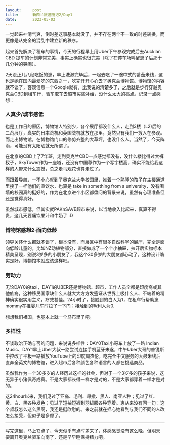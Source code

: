 ```yaml
---
layout:     post
title:      新西兰旅游随记2/Day1
date:       2023-05-03
---
```


一觉起来神清气爽，倒时差这事基本就没了，并不存在两个不一致的时差转换，而更像是从完全的混乱中建立新的秩序。

起来首先解决了租车的事情，今天的行程早上用Uber下午参观完成后去Aucklan CBD 提车的计划非常完美，事实上确实也很完美（除了在停车场叫醒崽子后那十几分钟的哭闹）。

2天没正儿八经吃饭的崽，早上洗漱完毕后，一起去吃了一碗中式的番茄米线，这也是她在国内最爱吃的东西之一，吃完开开心心去了奥克兰博物馆。博物馆的内容就不谈了，客观信息一个Google就有，比我说的清楚多了，之后就是步行穿越奥克兰CBD到租车行，验车取车去超市买些补给，没什么太大的亮点。记录一点感想：

### 人真少/城市感低

也是工作日的原因，博物馆人特别少，各个展厅都没什么人，走到3楼（L2)后的二战展厅，真实的日本战机和英国战机就放在那里，竟然只有我们一拨人在参观。而走出博物馆，在博物馆门口的修剪齐整的大草坪，也没什么人。当然了，今天阵雨，可能没有太阳晒就无所谓了。

在北京的CBD上了7年班，走到奥克兰CBD一点感觉都没有，没什么楼比得过大裤衩子，SkyTower作为一座塔，还没有中国尊作为一个写字楼高，确实不能给我这样的人带来什么震撼，总之走马观花也算走过了。

而跟着导航，一不小心就到了奥克兰大学校园里，推着一个熟睡的孩子在主楼通道里接了一杯他们的直饮水，也算是 take in something from a university，没有围墙的校园真的挺好的，作为在北京进个小区都盘问的背景来说，虽然有心理准备但还是觉得真好。

虽然城市感低，但其实就PAKnSAVE超市来说，以当地收入比起来，真算不得贵，这几天要痛饮果汁和牛奶了 :D


### 博物馆感想2·面向低龄

领导关怀什么都就不谈了，根本没有，而展区中有很多自然科学的展厅，完全是面向低龄儿童的，比如NZ动植物部分，直接做成了一个个小抽屉，拉开后实物标本精美呈现，别说3岁多的小朋友了，我这个30多岁的大朋友都心动了。这种设计确实是好，博物馆本就应该这样吧。

### 劳动力

无论DAY0的taxi，DAY1的UBER还是博物馆、超市，工作人员全都是印度裔或其他族裔，这种移民国家缺什么人就大大方方发签证从世界上吸什么人、不端着的精神确实很实用主义，疗效甚佳。24小时了，接触到的白人为1，在租车行帮助崽mommy在推婴儿车时拉了一下门；接触到的毛利人为0.

想想我们祖国，也基本上就一个马布里了吧。


### 多样性

不谈政治正确与否的问题，来说说多样性：DAY0Taxi小哥车上放了一路 Indian Music、DAY1早上Uber大叔一路尝试连接手机蓝牙未遂，中午Uber大哥的普锐斯中控改了平板一路播放YouTube上的印度周杰伦，吃完全中文服务的大鼓米线后直奔全英文的博物馆，进入超市后各种颜色各种语言的人都在挑选商品。

虽然我作为一个30多岁的人经历过这样的社会，但对于一个3岁多的孩子来说，这无异于小猪佩奇成真。不是大家都长得一样才是对的，不是大家都穿着一样才是对的。

这24hour以来，我们见过了亚裔、毛利、昂撒、黑人、南亚人种；见过了红、黄、白、黑各种发色；见过了短袖短裤到羽绒服各种穿着。崽从来没有问一句：这个叔叔怎么这么黑啊，我还是挺欣慰的。来之前就在担心她看到与我们不同的人改怎么接受，但似乎是多虑了。


---

写完这里，马上12点了，今天似乎有点时差来了，体感感觉没有这么晚，但明天要离开奥克兰驱车向南了，还是早早睡保持精力吧。
